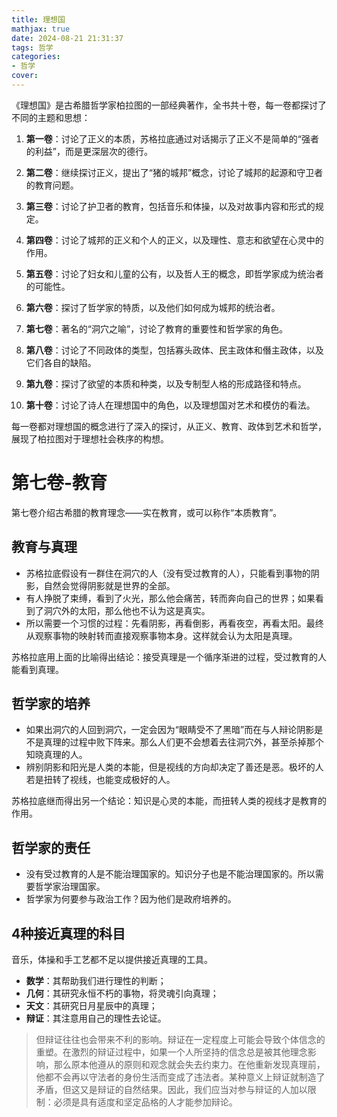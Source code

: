 ```yaml
---
title: 理想国
mathjax: true
date: 2024-08-21 21:31:37
tags: 哲学
categories:
- 哲学
cover:
---
```


《理想国》是古希腊哲学家柏拉图的一部经典著作，全书共十卷，每一卷都探讨了不同的主题和思想：

1. **第一卷**：讨论了正义的本质，苏格拉底通过对话揭示了正义不是简单的“强者的利益”，而是更深层次的德行。

2. **第二卷**：继续探讨正义，提出了“猪的城邦”概念，讨论了城邦的起源和守卫者的教育问题。

3. **第三卷**：讨论了护卫者的教育，包括音乐和体操，以及对故事内容和形式的规定。

4. **第四卷**：讨论了城邦的正义和个人的正义，以及理性、意志和欲望在心灵中的作用。

5. **第五卷**：讨论了妇女和儿童的公有，以及哲人王的概念，即哲学家成为统治者的可能性。

6. **第六卷**：探讨了哲学家的特质，以及他们如何成为城邦的统治者。

7. **第七卷**：著名的“洞穴之喻”，讨论了教育的重要性和哲学家的角色。

8. **第八卷**：讨论了不同政体的类型，包括寡头政体、民主政体和僭主政体，以及它们各自的缺陷。

9. **第九卷**：探讨了欲望的本质和种类，以及专制型人格的形成路径和特点。

10. **第十卷**：讨论了诗人在理想国中的角色，以及理想国对艺术和模仿的看法。

每一卷都对理想国的概念进行了深入的探讨，从正义、教育、政体到艺术和哲学，展现了柏拉图对于理想社会秩序的构想。

# 第七卷-教育

第七卷介绍古希腊的教育理念——实在教育，或可以称作“本质教育”。

## 教育与真理
- 苏格拉底假设有一群住在洞穴的人（没有受过教育的人），只能看到事物的阴影，自然会觉得阴影就是世界的全部。
- 有人挣脱了束缚，看到了火光，那么他会痛苦，转而奔向自己的世界；如果看到了洞穴外的太阳，那么他也不认为这是真实。
- 所以需要一个习惯的过程：先看阴影，再看倒影，再看夜空，再看太阳。最终从观察事物的映射转而直接观察事物本身。这样就会认为太阳是真理。

苏格拉底用上面的比喻得出结论：接受真理是一个循序渐进的过程，受过教育的人能看到真理。

## 哲学家的培养
- 如果出洞穴的人回到洞穴，一定会因为“眼睛受不了黑暗”而在与人辩论阴影是不是真理的过程中败下阵来。那么人们更不会想着去往洞穴外，甚至杀掉那个知晓真理的人。
- 辨别阴影和阳光是人类的本能，但是视线的方向却决定了善还是恶。极坏的人若是扭转了视线，也能变成极好的人。


苏格拉底继而得出另一个结论：知识是心灵的本能，而扭转人类的视线才是教育的作用。

## 哲学家的责任
- 没有受过教育的人是不能治理国家的。知识分子也是不能治理国家的。所以需要哲学家治理国家。
- 哲学家为何要参与政治工作？因为他们是政府培养的。

## 4种接近真理的科目
音乐，体操和手工艺都不足以提供接近真理的工具。
- **数学**：其帮助我们进行理性的判断；
- **几何**：其研究永恒不朽的事物，将灵魂引向真理；
- **天文**：其研究日月星辰中的真理；
- **辩证**：其注意用自己的理性去论证。
> 但辩证往往也会带来不利的影响。辩证在一定程度上可能会导致个体信念的重塑。在激烈的辩证过程中，如果一个人所坚持的信念总是被其他理念影响，那么原本他遵从的原则和观念就会失去约束力。在他重新发现真理前，他都不会再以守法者的身份生活而变成了违法者。某种意义上辩证就制造了矛盾，但这又是辩证的自然结果。因此，我们应当对参与辩证的人加以限制：必须是具有适度和坚定品格的人才能参加辩论。